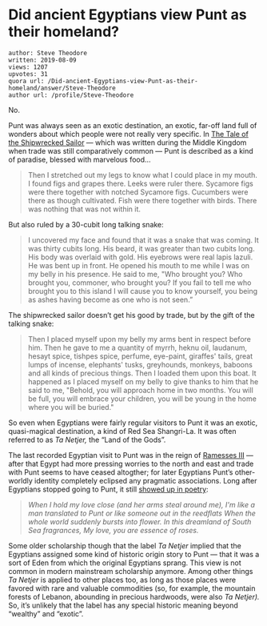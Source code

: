 # Did ancient Egyptians view Punt as their homeland?

	author: Steve Theodore
	written: 2019-08-09
	views: 1207
	upvotes: 31
	quora url: /Did-ancient-Egyptians-view-Punt-as-their-homeland/answer/Steve-Theodore
	author url: /profile/Steve-Theodore


No.

Punt was always seen as an exotic destination, an exotic, far-off land full of wonders about which people were not really very specific. In [The Tale of the Shipwrecked Sailor](https://www.ancient.eu/article/180/the-tale-of-the-shipwrecked-sailor-an-egyptian-epi/) — which was written during the Middle Kingdom when trade was still comparatively common — Punt is described as a kind of paradise, blessed with marvelous food…

> Then I stretched out my legs to know what I could place in my mouth. I found figs and grapes there. Leeks were ruler there. Sycamore figs were there together with notched Sycamore figs. Cucumbers were there as though cultivated. Fish were there together with birds. There was nothing that was not within it.

But also ruled by a 30-cubit long talking snake:

> I uncovered my face and found that it was a snake that was coming. It was thirty cubits long. His beard, it was greater than two cubits long. His body was overlaid with gold. His eyebrows were real lapis lazuli. He was bent up in front. He opened his mouth to me while I was on my belly in his presence. He said to me, "Who brought you? Who brought you, commoner, who brought you? If you fail to tell me who brought you to this island I will cause you to know yourself, you being as ashes having become as one who is not seen.”

The shipwrecked sailor doesn’t get his good by trade, but by the gift of the talking snake:

> Then I placed myself upon my belly my arms bent in respect before him. Then he gave to me a quantity of myrrh, heknu oil, laudanum, hesayt spice, tishpes spice, perfume, eye-paint, giraffes' tails, great lumps of incense, elephants' tusks, greyhounds, monkeys, baboons and all kinds of precious things. Then I loaded them upon this boat. It happened as I placed myself on my belly to give thanks to him that he said to me, "Behold, you will approach home in two months. You will be full, you will embrace your children, you will be young in the home where you will be buried."

So even when Egyptians were fairly regular visitors to Punt it was an exotic, quasi-magical destination, a kind of Red Sea Shangri-La. It was often referred to as _Ta Netjer,_ the “Land of the Gods”.

The last recorded Egyptian visit to Punt was in the reign of [Ramesses III](https://en.wikipedia.org/wiki/Ramesses_III) — after that Egypt had more pressing worries to the north and east and trade with Punt seems to have ceased altogther; for later Egyptians Punt’s other-worldly identity completely eclipsed any pragmatic associations. Long after Egyptians stopped going to Punt, it still [showed up in poetry](https://egyptcentre.blogspot.com/2012/02/):

> _When I hold my love close_ 
_(and her arms steal around me),_ 
_I'm like a man translated to Punt_ 
_or like someone out in the reedflats_ 
_When the whole world suddenly bursts into flower._ 
_In this dreamland of South Sea fragrances,_ 
_My love, you are essence of roses._ 

Some older scholarship though that the label _Ta Netjer_ implied that the Egyptians assigned some kind of historic origin story to Punt — that it was a sort of Eden from which the original Egyptians sprang. This view is not common in modern mainstream scholarship anymore. Among other things _Ta Netjer_  is applied to other places too, as long as those places were favored with rare and valuable commodities (so, for example, the mountain forests of Lebanon, abounding in precious hardwoods, were also _Ta Netjer)._ So, it’s unlikely that the label has any special historic meaning beyond “wealthy” and “exotic”.


